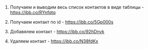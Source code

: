 1. Получаем и выводим весь список контактов в виде таблицы - https://ibb.co/RYnfqtq

2. Получаем контакт по id - https://ibb.co/5Gp000s

3. Добавялем контакт - https://ibb.co/92hDnvk

4. Удаляем контакт - https://ibb.co/N38fdKx
